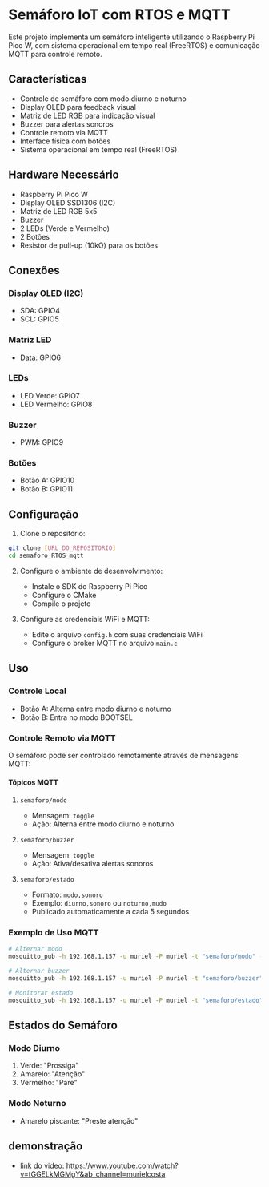 # Semáforo IoT com RTOS e MQTT

Este projeto implementa um semáforo inteligente utilizando o Raspberry Pi Pico W, com sistema operacional em tempo real (FreeRTOS) e comunicação MQTT para controle remoto.

## Características

- Controle de semáforo com modo diurno e noturno
- Display OLED para feedback visual
- Matriz de LED RGB para indicação visual
- Buzzer para alertas sonoros
- Controle remoto via MQTT
- Interface física com botões
- Sistema operacional em tempo real (FreeRTOS)

## Hardware Necessário

- Raspberry Pi Pico W
- Display OLED SSD1306 (I2C)
- Matriz de LED RGB 5x5
- Buzzer
- 2 LEDs (Verde e Vermelho)
- 2 Botões
- Resistor de pull-up (10kΩ) para os botões

## Conexões

### Display OLED (I2C)
- SDA: GPIO4
- SCL: GPIO5

### Matriz LED
- Data: GPIO6

### LEDs
- LED Verde: GPIO7
- LED Vermelho: GPIO8

### Buzzer
- PWM: GPIO9

### Botões
- Botão A: GPIO10
- Botão B: GPIO11

## Configuração

1. Clone o repositório:
```bash
git clone [URL_DO_REPOSITORIO]
cd semaforo_RTOS_mqtt
```

2. Configure o ambiente de desenvolvimento:
   - Instale o SDK do Raspberry Pi Pico
   - Configure o CMake
   - Compile o projeto

3. Configure as credenciais WiFi e MQTT:
   - Edite o arquivo `config.h` com suas credenciais WiFi
   - Configure o broker MQTT no arquivo `main.c`

## Uso

### Controle Local
- Botão A: Alterna entre modo diurno e noturno
- Botão B: Entra no modo BOOTSEL

### Controle Remoto via MQTT

O semáforo pode ser controlado remotamente através de mensagens MQTT:

#### Tópicos MQTT

1. `semaforo/modo`
   - Mensagem: `toggle`
   - Ação: Alterna entre modo diurno e noturno

2. `semaforo/buzzer`
   - Mensagem: `toggle`
   - Ação: Ativa/desativa alertas sonoros

3. `semaforo/estado`
   - Formato: `modo,sonoro`
   - Exemplo: `diurno,sonoro` ou `noturno,mudo`
   - Publicado automaticamente a cada 5 segundos

### Exemplo de Uso MQTT

```bash
# Alternar modo
mosquitto_pub -h 192.168.1.157 -u muriel -P muriel -t "semaforo/modo" -m "toggle"

# Alternar buzzer
mosquitto_pub -h 192.168.1.157 -u muriel -P muriel -t "semaforo/buzzer" -m "toggle"

# Monitorar estado
mosquitto_sub -h 192.168.1.157 -u muriel -P muriel -t "semaforo/estado"
```

## Estados do Semáforo

### Modo Diurno
1. Verde: "Prossiga"
2. Amarelo: "Atenção"
3. Vermelho: "Pare"

### Modo Noturno
- Amarelo piscante: "Preste atenção"


## demonstração
- link do video: https://www.youtube.com/watch?v=tGGELkMGMgY&ab_channel=murielcosta